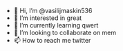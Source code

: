 - 👋 Hi, I’m @vasilijmaskin536
- 👀 I’m interested in great
- 🌱 I’m currently learning qwert
- 💞️ I’m looking to collaborate on mem
- 📫 How to reach me twitter

<!---
vasilijmaskin536/vasilijmaskin536 is a ✨ special ✨ repository because its `README.md` (this file) appears on your GitHub profile.
You can click the Preview link to take a look at your changes.
--->
